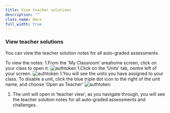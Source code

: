 ```yaml
---
title: View teacher solutions
description: ""
class_name: docs
full_width: true
---
```


### View teacher solutions

You can view the teacher solution notes for all auto-graded assessments.

To view the notes:
1.From the 'My Classroom’ areahome screen, click on your class to open it. 
<img alt="authtoken" src="/img/docs/xxxxxx.png" class="simple"/>
1.Click on the ‘Units’ tab, centre left of your screen.
<img alt="authtoken" src="/img/docs/xxxxxx.png" class="simple"/>
1.You will see the units you have assigned to your class. To disable a unit, click the blue triple dot icon to the right of the unit name, and choose ‘Open as Teacher’ 
<img alt="authtoken" src="/img/docs/xxxxxx.png" class="simple"/>
1. The unit will open in ‘teacher view’, as you navigate through, you will see the teacher solution notes for all auto-graded assessments and challenges.

